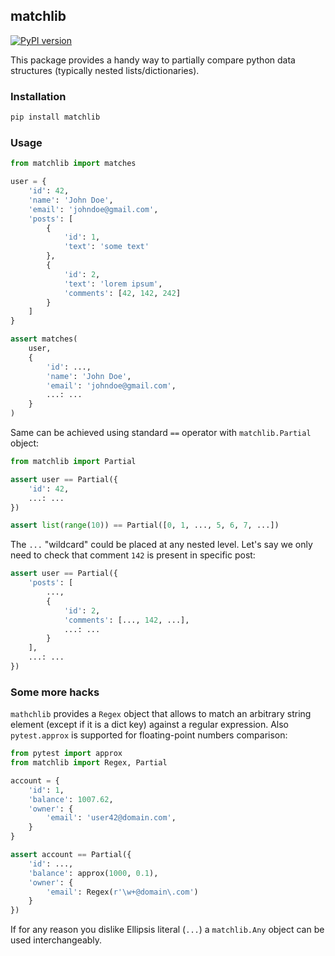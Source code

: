 ## matchlib

[![PyPI version](https://badge.fury.io/py/matchlib.svg)](https://badge.fury.io/py/matchlib)

This package provides a handy way to partially compare python data structures 
(typically nested lists/dictionaries).

### Installation
```bash
pip install matchlib
```
### Usage
```python
from matchlib import matches

user = {
    'id': 42,
    'name': 'John Doe',
    'email': 'johndoe@gmail.com',
    'posts': [
        {
            'id': 1,
            'text': 'some text'
        },
        {
            'id': 2,
            'text': 'lorem ipsum',
            'comments': [42, 142, 242]
        }
    ]
}

assert matches(
    user,
    {
        'id': ...,
        'name': 'John Doe',
        'email': 'johndoe@gmail.com',
        ...: ...
    }
)
```
Same can be achieved using standard `==` operator with `matchlib.Partial` object:
```python
from matchlib import Partial

assert user == Partial({
    'id': 42,
    ...: ...
})

assert list(range(10)) == Partial([0, 1, ..., 5, 6, 7, ...])
```
The `...` "wildcard" could be placed at any nested level. 
Let's say we only need to check that comment `142` is present in specific post: 
```python 
assert user == Partial({
    'posts': [
        ...,
        {
            'id': 2,
            'comments': [..., 142, ...],
            ...: ...
        }
    ],
    ...: ...
})
``` 
### Some more hacks
`mathchlib` provides a `Regex` object that allows to match an arbitrary string element 
(except if it is a dict key) against a regular expression.
Also `pytest.approx` is supported for floating-point numbers comparison:
```python
from pytest import approx
from matchlib import Regex, Partial

account = {
    'id': 1,
    'balance': 1007.62,
    'owner': {
        'email': 'user42@domain.com',
    }
}

assert account == Partial({
    'id': ...,
    'balance': approx(1000, 0.1),
    'owner': {
        'email': Regex(r'\w+@domain\.com')
    }
})
```
If for any reason you dislike Ellipsis literal (`...`) 
a `matchlib.Any` object can be used interchangeably.